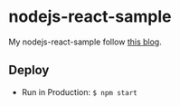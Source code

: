 # nodejs-react-sample

My nodejs-react-sample follow [this blog](https://scotch.io/tutorials/react-on-the-server-for-beginners-build-a-universal-react-and-node-app#toc-the-html-boilerplate).

## Deploy

* Run in Production:
```$ npm start```